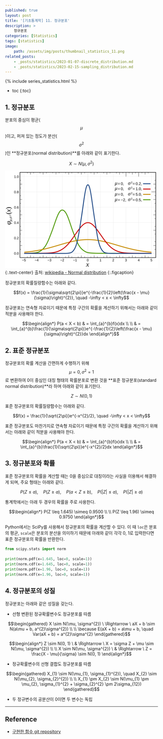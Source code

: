 ```yaml
---
published: true
layout: post
title: '[기초통계학] 11. 정규분포'
description: >
    정규분포
categories: [Statistics]
tags: [statistics]
image:
    path: /assets/img/posts/thumbnail_statistics_11.png
related_posts:
    - _posts/statistics/2023-01-07-discrete_distribution.md
    - _posts/statistics/2023-02-15-sampling_distribution.md
---
```

{% include series_statistics.html %}
* toc
{:toc}

## 1. 정규분포

분포의 중심이 평균($$\mu$$)이고, 퍼져 있는 정도가 분산($$\sigma^{2}$$)인 **정규분포(normal distribution)**를 아래와 같이 표기한다.  

$$X \sim N(\mu, \sigma^{2})$$

![Normal_Distribution_PDF](/assets/img/posts/Normal_Distribution_PDF.svg)
{:.text-center}
출처: [wikipedia - Normal distribution](https://en.wikipedia.org/wiki/Normal_distribution)
{:.figcaption}

정규분포의 확률질량함수는 아래와 같다.  

$$f(x) = \frac{1}{\sigma\sqrt{2\pi}}e^{-\frac{1}{2}\left(\frac{x - \mu}{\sigma}\right)^{2}}, \quad -\infty < x < \infty$$

정규분포는 연속형 자료이기 때문에 특정 구간의 확률을 계산하기 위해서는 아래와 같이 적분을 사용해야 한다.  

$$\begin{align*}
P(a < X < b) & = \int_{a}^{b}f(x)dx \\
\\
& = \int_{a}^{b}\frac{1}{\sigma\sqrt{2\pi}}e^{-\frac{1}{2}\left(\frac{x - \mu}{\sigma}\right)^{2}}dx
\end{align*}$$

## 2. 표준 정규분포

정규분포의 확률 계산을 간편하게 수행하기 위해 $$\mu = 0, \sigma^{2} = 1$$로 변환하여 0이 중심인 대칭 형태의 확률분포로 변환 것을 **표준 정규분포(standard normal distribution)**라 하며 아래와 같이 표기한다.  

$$Z \sim N(0, 1)$$

표준 정규분포의 확률질량함수는 아래와 같다.  

$$f(x) = \frac{1}{\sqrt{2\pi}}e^{-x^{2}/2}, \quad -\infty < x < \infty$$

표준 정규분포도 마찬가지로 연속형 자료이기 때문에 특정 구간의 확률을 계산하기 위해서는 아래와 같이 적분을 사용해야 한다.  

$$\begin{align*}
P(a < X < b) & = \int_{a}^{b}f(x)dx \\
\\
& = \int_{a}^{b}\frac{1}{\sqrt{2\pi}}e^{-x^{2}/2}dx
\end{align*}$$

## 3. 정규분포와 확률

표준 정규분포의 확률을 계산할 때는 0을 중심으로 대칭이라는 사실을 이용해서 해결하게 되며, 주요 형태는 아래와 같다.  

$$P(Z \leq a), \quad P(Z \geq a), \quad P(a < Z \leq b), \quad P(\vert Z \vert \leq a), \quad P(\vert Z \vert \geq a)$$

통계학에서는 아래 두 경우의 확률을 주로 사용한다.  

$$\begin{align*}
P(Z \leq 1.645) \simeq 0.9500 \\
\\
P(Z \leq 1.96) \simeq 0.9750
\end{align*}$$

Python에서는 SciPy를 사용해서 정규분포의 확률을 계산할 수 있다. 이 때 `loc`은 분포의 평균, `scale`은 분포의 분산을 의미하기 때문에 아래와 같이 각각 0, 1로 입력한다면 표준 정규분포의 확률을 반환한다.  

```python
from scipy.stats import norm

print(norm.pdf(x=1.645, loc=0, scale=1))
print(norm.cdf(x=1.645, loc=0, scale=1))
print(norm.pdf(x=1.96, loc=0, scale=1))
print(norm.cdf(x=1.96, loc=0, scale=1))
```

## 4. 정규분포의 성질

정규분포는 아래와 같은 성질을 갖는다.  

- 선형 변환된 정규확률변수도 정규분포를 따름

$$\begin{gathered}
X \sim N(\mu, \sigma^{2}) \ \Rightarrow \ aX + b \sim N(a\mu + b, a^{2}\sigma^{2}) \\
\\
\because E(aX + b) = a\mu + b, \quad Var(aX + b) = a^{2}\sigma^{2}
\end{gathered}$$

$$\begin{align*}
Z \sim N(0, 1) \ & \Rightarrow \ X = \sigma Z + \mu \sim N(\mu, \sigma^{2}) \\
\\
X \sim N(\mu, \sigma^{2}) \ & \Rightarrow \ Z = \frac{X - \mu}{\sigma} \sim N(0, 1)
\end{align*}$$

- 정규확률변수의 선형 결합도 정규분포를 따름

$$\begin{gathered}
X_{1} \sim N(\mu_{1}, \sigma_{1}^{2}), \quad X_{2} \sim N(\mu_{2}, \sigma_{2}^{2}) \\
\\
X_{1} \pm X_{2} \sim N(\mu_{1} \pm \mu_{2}, \sigma_{1}^{2} + \sigma_{2}^{2} \pm 2\sigma_{12})
\end{gathered}$$

- 두 정규변수의 공분산이 0이면 두 변수는 독립

---
## Reference
- [구현한 함수 git repository](https://github.com/djccnt15/mathematics)